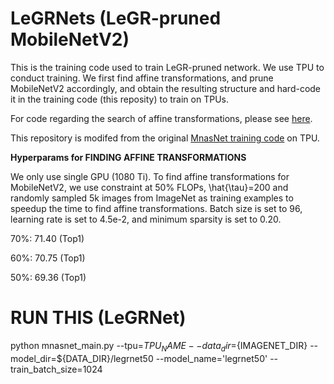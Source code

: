 # LeGRNets (LeGR-pruned MobileNetV2)

This is the training code used to train LeGR-pruned network. We use TPU to conduct training. We first find affine transformations, and prune MobileNetV2 accordingly, and obtain the resulting structure and hard-code it in the training code (this reposity) to train on TPUs.

For code regarding the search of affine transformations, please see [here](https://github.com/cmu-enyac/LeGR).

This repository is modifed from the original [MnasNet training code](https://github.com/tensorflow/tpu/tree/master/models/official/mnasnet) on TPU.

**Hyperparams for FINDING AFFINE TRANSFORMATIONS**

We only use single GPU (1080 Ti). To find affine transformations for MobileNetV2, we use constraint at 50% FLOPs, \hat{\tau}=200 and randomly sampled 5k images from ImageNet as training examples to speedup the time to find affine transformations. Batch size is set to 96, learning rate is set to 4.5e-2, and minimum sparsity is set to 0.20.

70%: 71.40 (Top1)

60%: 70.75 (Top1)

50%: 69.36 (Top1)

# RUN THIS (LeGRNet)
python mnasnet_main.py --tpu=${TPU_NAME} --data_dir=${IMAGENET_DIR} --model_dir=${DATA_DIR}/legrnet50 --model_name='legrnet50' --train_batch_size=1024
